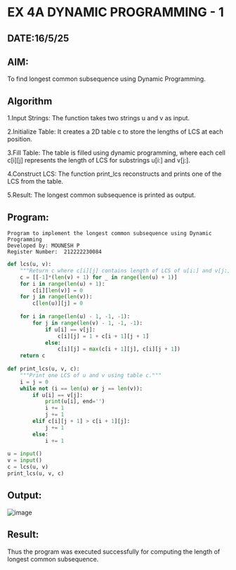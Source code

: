 # EX 4A DYNAMIC PROGRAMMING - 1
## DATE:16/5/25
## AIM:
To find longest common subsequence using Dynamic Programming.



## Algorithm
1.Input Strings: The function takes two strings u and v as input.

2.Initialize Table: It creates a 2D table c to store the lengths of LCS at each position.

3.Fill Table: The table is filled using dynamic programming, where each cell c[i][j] represents the length of LCS for substrings u[i:] and v[j:].

4.Construct LCS: The function print_lcs reconstructs and prints one of the LCS from the table.

5.Result: The longest common subsequence is printed as output.
## Program:
```
Program to implement the longest common subsequence using Dynamic Programming
Developed by: MOUNESH P
Register Number:  212222230084

```
```python
def lcs(u, v):
    """Return c where c[i][j] contains length of LCS of u[i:] and v[j:]."""
    c = [[-1]*(len(v) + 1) for _ in range(len(u) + 1)]
    for i in range(len(u) + 1):
        c[i][len(v)] = 0
    for j in range(len(v)):
        c[len(u)][j] = 0
 
    for i in range(len(u) - 1, -1, -1):
        for j in range(len(v) - 1, -1, -1):
            if u[i] == v[j]:
                c[i][j] = 1 + c[i + 1][j + 1]
            else:
                c[i][j] = max(c[i + 1][j], c[i][j + 1])
    return c
 
def print_lcs(u, v, c):
    """Print one LCS of u and v using table c."""
    i = j = 0
    while not (i == len(u) or j == len(v)):
        if u[i] == v[j]:
            print(u[i], end='')
            i += 1
            j += 1
        elif c[i][j + 1] > c[i + 1][j]:
            j += 1
        else:
            i += 1
 
u = input()
v = input()
c = lcs(u, v)
print_lcs(u, v, c)
```

## Output:

![image](https://github.com/user-attachments/assets/f496aed5-7067-4a05-bc55-58bef93543c9)


## Result:
Thus the program was executed successfully for computing the length of longest common subsequence.
